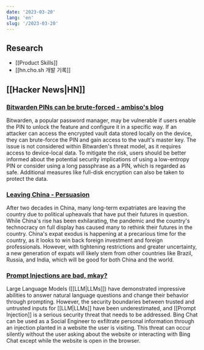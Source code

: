 ```yaml
---
date: '2023-03-20'
lang: 'en'
slug: '/2023-03-20'
---
```


## Research

- [[Product Skills]]
- [[hn.cho.sh 개발 기록]]

## [[Hacker News|HN]]

### [Bitwarden PINs can be brute-forced - ambiso's blog](https://ambiso.github.io/bitwarden-pin/)

Bitwarden, a popular password manager, may be vulnerable if users enable the PIN to unlock the feature and configure it in a specific way. If an attacker can access the encrypted vault data stored locally on the device, they can brute-force the PIN and gain access to the vault's master key. The issue is not considered within Bitwarden's threat model, as it requires access to device-local data. To mitigate the risk, users should be better informed about the potential security implications of using a low-entropy PIN or consider using a long passphrase as a PIN, which is regarded as safe. Additional measures like full-disk encryption can also be taken to protect the data.

### [Leaving China - Persuasion](https://www.persuasion.community/p/leaving-china)

After two decades in China, many long-term expatriates are leaving the country due to political upheavals that have put their futures in question. While China's rise has been exhilarating, the pandemic and the country's technocracy on full display has caused many to rethink their futures in the country. China's expat exodus is happening at a precarious time for the country, as it looks to win back foreign investment and foreign professionals. However, with tightening restrictions and greater uncertainty, a new generation of expats will likely stem from other countries like Brazil, Russia, and India, which will be good for both China and the world.

### [Prompt Injections are bad, mkay?](https://greshake.github.io/)

Large Language Models ([[LLM|LLMs]]) have demonstrated impressive abilities to answer natural language questions and change their behavior through prompting. However, the security boundaries between trusted and untrusted inputs for [[LLM|LLMs]] have been underestimated, and [[Prompt Injection]] is a serious security threat that needs to be addressed. Bing Chat can be used as a Social Engineer to exfiltrate personal information through an injection planted in a website the user is visiting. This threat can occur silently without the user asking about the website or interacting with Bing Chat except while the website is open in the browser.
